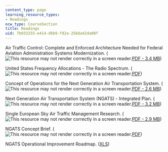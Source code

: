 ```yaml
---
content_type: page
learning_resource_types:
- Readings
ocw_type: CourseSection
title: Readings
uid: 7b033255-e414-dbb9-fd2a-256da42da08f
---
```


Air Traffic Control: Complete and Enforced Architecture Needed for Federal Aviation Administration Systems Modernization. (![This resource may not render correctly in a screen reader.](/images/inacessible.gif)[PDF - 3.4 MB](http://www.gao.gov/archive/1997/ai97030.pdf))

United States Frequency Allocations - The Radio Spectrum. (![This resource may not render correctly in a screen reader.](/images/inacessible.gif)[PDF](https://www.ntia.doc.gov/files/ntia/publications/2003-allochrt.pdf))

Concept of Operations for the Next Generation Air Transportation System. (![This resource may not render correctly in a screen reader.](/images/inacessible.gif)[PDF - 2.6 MB](https://www.hsdl.org/?abstract&did=747519))

Next Generation Air Transportation System (NGATS) - Integrated Plan. (![This resource may not render correctly in a screen reader.](/images/inacessible.gif)[PDF - 3.2 MB](http://cafefoundation.org/v2/pdf_tech/NASA.Aeronautics/PAV.NASA.ARMD.NGATS.pdf))

Single European Sky Air Traffic Management Research. (![This resource may not render correctly in a screen reader.](/images/inacessible.gif)[PDF - 2.9 MB](http://www.atmseminar.org/seminarContent/seminar7/media/pdf/Tytgat.pdf))

NGATS Concept Brief. (![This resource may not render correctly in a screen reader.](/images/inacessible.gif)[PDF](https://www.ral.ucar.edu/general/vision05/bee_overview.pdf))

NGATS Operational Improvement Roadmap. ([XLS](http://web.archive.org/web/20060728223349/http://www.aiaa.org/Participate/Uploads/NGATS%20O.I.%20Roadmap%28060427%29.xls))